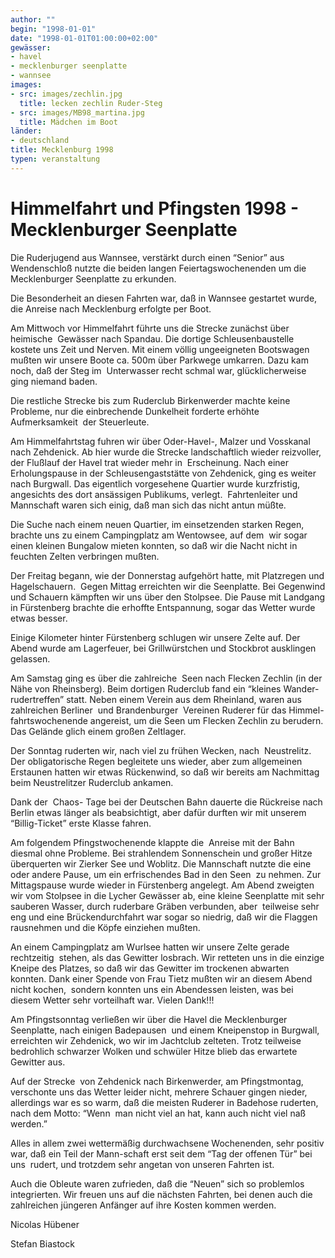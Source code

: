 ```yaml
---
author: ""
begin: "1998-01-01"
date: "1998-01-01T01:00:00+02:00"
gewässer:
- havel
- mecklenburger seenplatte
- wannsee
images:
- src: images/zechlin.jpg
  title: lecken zechlin Ruder-Steg
- src: images/MB98_martina.jpg
  title: Mädchen im Boot
länder: 
- deutschland
title: Mecklenburg 1998
typen: veranstaltung
---
```


# Himmelfahrt und Pfingsten 1998 - Mecklenburger Seenplatte


Die Ruderjugend aus Wannsee, verstärkt durch einen “Senior” aus Wendenschloß nutzte die beiden langen Feiertagswochenenden um die Mecklenburger Seenplatte zu erkunden.

Die Besonderheit an diesen Fahrten war, daß in Wannsee gestartet wurde, die Anreise nach Mecklenburg erfolgte per Boot.

Am Mittwoch vor Himmelfahrt führte uns die Strecke zunächst über heimische  Gewässer nach Spandau. Die dortige Schleusenbaustelle kostete uns Zeit und Nerven. Mit einem völlig ungeeigneten Bootswagen mußten wir unsere Boote ca. 500m über Parkwege umkarren. Dazu kam noch, daß der Steg im  Unterwasser recht schmal war, glücklicherweise ging niemand baden.

Die restliche Strecke bis zum Ruderclub Birkenwerder machte keine Probleme, nur die einbrechende Dunkelheit forderte erhöhte Aufmerksamkeit  der Steuerleute.

Am Himmelfahrtstag fuhren wir über Oder-Havel-, Malzer und Vosskanal nach Zehdenick. Ab hier wurde die Strecke landschaftlich wieder reizvoller, der Flußlauf der Havel trat wieder mehr in  Erscheinung. Nach einer Erholungspause in der Schleusengaststätte von Zehdenick, ging es weiter nach Burgwall. Das eigentlich vorgesehene Quartier wurde kurzfristig, angesichts des dort ansässigen Publikums, verlegt.  Fahrtenleiter und Mannschaft waren sich einig, daß man sich das nicht antun müßte.

Die Suche nach einem neuen Quartier, im einsetzenden starken Regen, brachte uns zu einem Campingplatz am Wentowsee, auf dem  wir sogar einen kleinen Bungalow mieten konnten, so daß wir die Nacht nicht in feuchten Zelten verbringen mußten.

Der Freitag begann, wie der Donnerstag aufgehört hatte, mit Platzregen und Hagelschauern.  Gegen Mittag erreichten wir die Seenplatte. Bei Gegenwind und Schauern kämpften wir uns über den Stolpsee. Die Pause mit Landgang in Fürstenberg brachte die erhoffte Entspannung, sogar das Wetter wurde etwas besser.

Einige Kilometer hinter Fürstenberg schlugen wir unsere Zelte auf. Der Abend wurde am Lagerfeuer, bei Grillwürstchen und Stockbrot ausklingen gelassen.

Am Samstag ging es über die zahlreiche  Seen nach Flecken Zechlin (in der Nähe von Rheinsberg). Beim dortigen Ruderclub fand ein “kleines Wander-rudertreffen” statt. Neben einem Verein aus dem Rheinland, waren aus zahlreichen Berliner  und Brandenburger  Vereinen Ruderer für das Himmel-fahrtswochenende angereist, um die Seen um Flecken Zechlin zu berudern. Das Gelände glich einem großen Zeltlager.

Der Sonntag ruderten wir, nach viel zu frühen Wecken, nach  Neustrelitz. Der obligatorische Regen begleitete uns wieder, aber zum allgemeinen Erstaunen hatten wir etwas Rückenwind, so daß wir bereits am Nachmittag beim Neustrelitzer Ruderclub ankamen.

Dank der  Chaos- Tage bei der Deutschen Bahn dauerte die Rückreise nach Berlin etwas länger als beabsichtigt, aber dafür durften wir mit unserem “Billig-Ticket” erste Klasse fahren.

Am folgendem Pfingstwochenende klappte die  Anreise mit der Bahn diesmal ohne Probleme. Bei strahlendem Sonnenschein und großer Hitze überquerten wir Zierker See und Woblitz. Die Mannschaft nutzte die eine oder andere Pause, um ein erfrischendes Bad in den Seen  zu nehmen. Zur Mittagspause wurde wieder in Fürstenberg angelegt. Am Abend zweigten wir vom Stolpsee in die Lycher Gewässer ab, eine kleine Seenplatte mit sehr sauberen Wasser, durch ruderbare Gräben verbunden, aber  teilweise sehr eng und eine Brückendurchfahrt war sogar so niedrig, daß wir die Flaggen rausnehmen und die Köpfe einziehen mußten.

An einem Campingplatz am Wurlsee hatten wir unsere Zelte gerade rechtzeitig  stehen, als das Gewitter losbrach. Wir retteten uns in die einzige Kneipe des Platzes, so daß wir das Gewitter im trockenen abwarten konnten. Dank einer Spende von Frau Tietz mußten wir an diesem Abend nicht kochen,  sondern konnten uns ein Abendessen leisten, was bei diesem Wetter sehr vorteilhaft war. Vielen Dank!!!

Am Pfingstsonntag verließen wir über die Havel die Mecklenburger Seenplatte, nach einigen Badepausen  und einem Kneipenstop in Burgwall, erreichten wir Zehdenick, wo wir im Jachtclub zelteten. Trotz teilweise bedrohlich schwarzer Wolken und schwüler Hitze blieb das erwartete Gewitter aus.

Auf der Strecke  von Zehdenick nach Birkenwerder, am Pfingstmontag, verschonte uns das Wetter leider nicht, mehrere Schauer gingen nieder, allerdings war es so warm, daß die meisten Ruderer in Badehose ruderten, nach dem Motto: “Wenn  man nicht viel an hat, kann auch nicht viel naß werden.”

Alles in allem zwei wettermäßig durchwachsene Wochenenden, sehr positiv war, daß ein Teil der Mann-schaft erst seit dem “Tag der offenen Tür” bei uns  rudert, und trotzdem sehr angetan von unseren Fahrten ist.

Auch die Obleute waren zufrieden, daß die “Neuen” sich so problemlos integrierten. Wir freuen uns auf die nächsten Fahrten, bei denen auch die  zahlreichen jüngeren Anfänger auf ihre Kosten kommen werden.

Nicolas Hübener

Stefan Biastock
